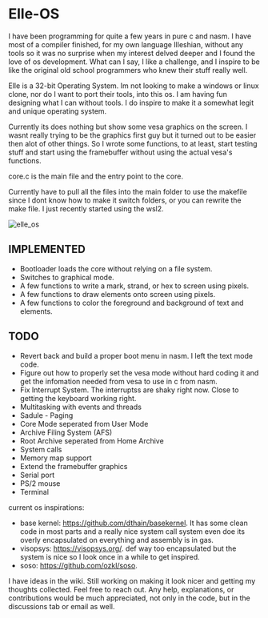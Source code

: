 # Elle-OS

I have been programming for quite a few years in pure c and nasm. I have most of a compiler finished, for my own language Illeshian, without any tools so it was no surprise when my interest delved deeper and I found the love of os development. What can I say, I like a challenge, and I inspire to be like the original old school programmers who knew their stuff really well. 

Elle is a 32-bit Operating System. Im not looking to make a windows or linux clone, nor do I want to port their tools, into this os. I am having fun designing what I can without tools. I do inspire to make it a somewhat legit and unique operating system.

Currently its does nothing but show some vesa graphics on the screen. I wasnt really trying to be the graphics first guy but it turned out to be easier then alot of other things.
So I wrote some functions, to at least, start testing stuff and start using the framebuffer without using the actual vesa's functions.

core.c is the main file and the entry point to the core.

Currently have to pull all the files into the main folder to use the makefile since I dont know how to make it switch folders, or you can rewrite the make file. I just recently started using the wsl2.

![elle_os](https://github.com/ravenleeblack/Elle-OS/assets/76606152/62338810-4413-47a3-a214-1c31e8296587)


## IMPLEMENTED 
- Bootloader loads the core without relying on a file system.
- Switches to graphical mode.
- A few functions to write a mark, strand, or hex to screen using pixels.
- A few functions to draw elements onto screen using pixels.
- A few functions to color the foreground and background of text and elements.

## TODO
- Revert back and build a proper boot menu in nasm. I left the text mode code.
- Figure out how to properly set the vesa mode without hard coding it and get the infomation needed from vesa to use in c from nasm.
- Fix Interrupt System.  The interruptss are shaky right now. Close to getting the keyboard working right.
- Multitasking with events and threads
- Sadule - Paging
- Core Mode seperated from User Mode
- Archive Filing System (AFS)
- Root Archive seperated from Home Archive
- System calls
- Memory map support
- Extend the framebuffer graphics
- Serial port
- PS/2 mouse
- Terminal


current os inspirations:  
- base kernel: https://github.com/dthain/basekernel. It has some clean code in most parts and a really nice system call system
  even doe its overly encapsulated on everything and assembly is in gas.
- visopsys: https://visopsys.org/. def way too encapsulated but the system is nice so I look once in a while to get inspired.
- soso: https://github.com/ozkl/soso.

I have ideas in the wiki. Still working on making it look nicer and getting my thoughts collected. Feel free to reach out. Any help, explanations, or contributions would be much appreciated, not only in the code, but in the discussions tab or email as well.






